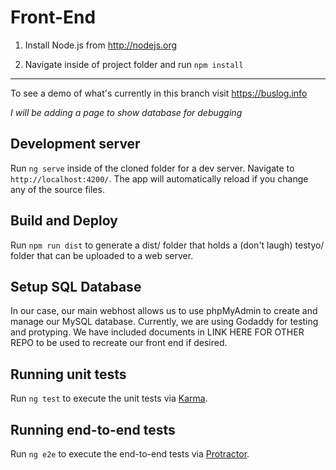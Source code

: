 # Front-End

1. Install Node.js from http://nodejs.org

1. Navigate inside of project folder and run `npm install`

___

To see a demo of what's currently in this branch visit https://buslog.info

_I will be adding a page to show database for debugging_

## Development server

Run `ng serve` inside of the cloned folder for a dev server. Navigate to `http://localhost:4200/`. The app will automatically reload if you change any of the source files.

## Build and Deploy

Run `npm run dist` to generate a dist/ folder that holds a (don't laugh) testyo/ folder that can be uploaded to a web server.

## Setup SQL Database
In our case, our main webhost allows us to use phpMyAdmin to create and manage our MySQL database. Currently, we are using Godaddy for testing and protyping. We have included documents in LINK HERE FOR OTHER REPO to be used to recreate our front end if desired.

## Running unit tests

Run `ng test` to execute the unit tests via [Karma](https://karma-runner.github.io).

## Running end-to-end tests

Run `ng e2e` to execute the end-to-end tests via [Protractor](http://www.protractortest.org/).



